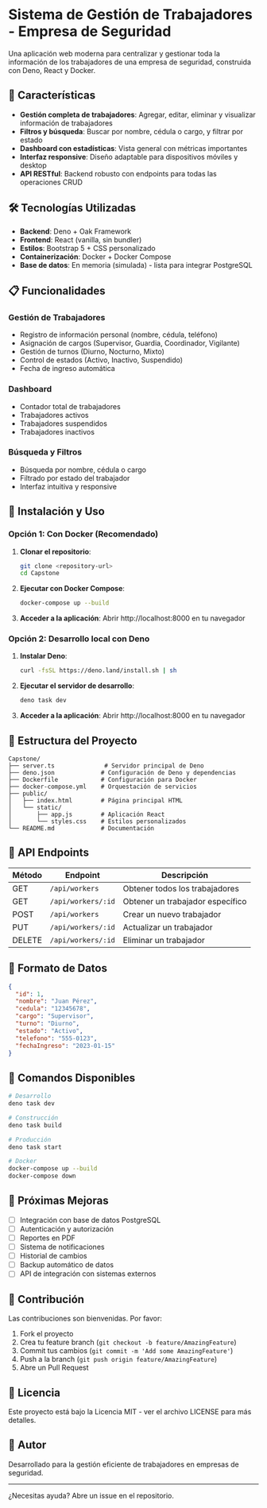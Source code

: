 # Sistema de Gestión de Trabajadores - Empresa de Seguridad

Una aplicación web moderna para centralizar y gestionar toda la información de los trabajadores de una empresa de seguridad, construida con Deno, React y Docker.

## 🚀 Características

- **Gestión completa de trabajadores**: Agregar, editar, eliminar y visualizar información de trabajadores
- **Filtros y búsqueda**: Buscar por nombre, cédula o cargo, y filtrar por estado
- **Dashboard con estadísticas**: Vista general con métricas importantes
- **Interfaz responsive**: Diseño adaptable para dispositivos móviles y desktop
- **API RESTful**: Backend robusto con endpoints para todas las operaciones CRUD

## 🛠️ Tecnologías Utilizadas

- **Backend**: Deno + Oak Framework
- **Frontend**: React (vanilla, sin bundler)
- **Estilos**: Bootstrap 5 + CSS personalizado
- **Containerización**: Docker + Docker Compose
- **Base de datos**: En memoria (simulada) - lista para integrar PostgreSQL

## 📋 Funcionalidades

### Gestión de Trabajadores
- Registro de información personal (nombre, cédula, teléfono)
- Asignación de cargos (Supervisor, Guardia, Coordinador, Vigilante)
- Gestión de turnos (Diurno, Nocturno, Mixto)
- Control de estados (Activo, Inactivo, Suspendido)
- Fecha de ingreso automática

### Dashboard
- Contador total de trabajadores
- Trabajadores activos
- Trabajadores suspendidos
- Trabajadores inactivos

### Búsqueda y Filtros
- Búsqueda por nombre, cédula o cargo
- Filtrado por estado del trabajador
- Interfaz intuitiva y responsive

## 🚀 Instalación y Uso

### Opción 1: Con Docker (Recomendado)

1. **Clonar el repositorio**:
   ```bash
   git clone <repository-url>
   cd Capstone
   ```

2. **Ejecutar con Docker Compose**:
   ```bash
   docker-compose up --build
   ```

3. **Acceder a la aplicación**:
   Abrir http://localhost:8000 en tu navegador

### Opción 2: Desarrollo local con Deno

1. **Instalar Deno**:
   ```bash
   curl -fsSL https://deno.land/install.sh | sh
   ```

2. **Ejecutar el servidor de desarrollo**:
   ```bash
   deno task dev
   ```

3. **Acceder a la aplicación**:
   Abrir http://localhost:8000 en tu navegador

## 📁 Estructura del Proyecto

```
Capstone/
├── server.ts              # Servidor principal de Deno
├── deno.json             # Configuración de Deno y dependencias
├── Dockerfile            # Configuración para Docker
├── docker-compose.yml    # Orquestación de servicios
├── public/
│   ├── index.html        # Página principal HTML
│   └── static/
│       ├── app.js        # Aplicación React
│       └── styles.css    # Estilos personalizados
└── README.md             # Documentación
```

## 🔌 API Endpoints

| Método | Endpoint | Descripción |
|--------|----------|-------------|
| GET | `/api/workers` | Obtener todos los trabajadores |
| GET | `/api/workers/:id` | Obtener un trabajador específico |
| POST | `/api/workers` | Crear un nuevo trabajador |
| PUT | `/api/workers/:id` | Actualizar un trabajador |
| DELETE | `/api/workers/:id` | Eliminar un trabajador |

## 📝 Formato de Datos

```json
{
  "id": 1,
  "nombre": "Juan Pérez",
  "cedula": "12345678",
  "cargo": "Supervisor",
  "turno": "Diurno",
  "estado": "Activo",
  "telefono": "555-0123",
  "fechaIngreso": "2023-01-15"
}
```

## 🔧 Comandos Disponibles

```bash
# Desarrollo
deno task dev

# Construcción
deno task build

# Producción
deno task start

# Docker
docker-compose up --build
docker-compose down
```

## 🚀 Próximas Mejoras

- [ ] Integración con base de datos PostgreSQL
- [ ] Autenticación y autorización
- [ ] Reportes en PDF
- [ ] Sistema de notificaciones
- [ ] Historial de cambios
- [ ] Backup automático de datos
- [ ] API de integración con sistemas externos

## 🤝 Contribución

Las contribuciones son bienvenidas. Por favor:

1. Fork el proyecto
2. Crea tu feature branch (`git checkout -b feature/AmazingFeature`)
3. Commit tus cambios (`git commit -m 'Add some AmazingFeature'`)
4. Push a la branch (`git push origin feature/AmazingFeature`)
5. Abre un Pull Request

## 📄 Licencia

Este proyecto está bajo la Licencia MIT - ver el archivo LICENSE para más detalles.

## 👥 Autor

Desarrollado para la gestión eficiente de trabajadores en empresas de seguridad.

---

¿Necesitas ayuda? Abre un issue en el repositorio.